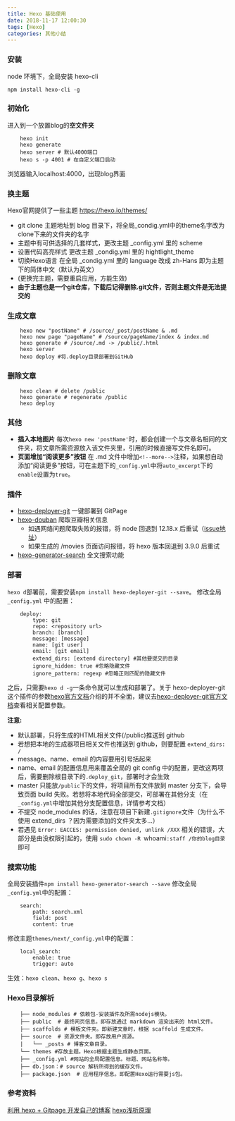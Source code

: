 ```yaml
---
title: Hexo 基础使用
date: 2018-11-17 12:00:30
tags: [Hexo]
categories: 其他小结
---
```


### 安装
node 环境下，全局安装 hexo-cli
````
npm install hexo-cli -g
````
### 初始化
进入到一个放置blog的**空文件夹**
````
    hexo init 
    hexo generate
    hexo server # 默认4000端口
    hexo s -p 4001 # 在自定义端口启动
````
浏览器输入localhost:4000，出现blog界面

### 换主题
Hexo官网提供了一些主题  [https://hexo.io/themes/ ](https://hexo.io/themes/) 
* git clone 主题地址到 blog 目录下，将全局_condig.yml中的theme名字改为clone下来的文件夹的名字
* 主题中有可供选择的几套样式，更改主题 _config.yml 里的 scheme 
* 设置代码高亮样式 更改主题 _condig.yml 里的 hightlight_theme
* 切换Hexo语言 在全局 _condig.yml 里的 language 改成 zh-Hans 即为主题下的简体中文（默认为英文）
* (更换完主题，需要重启应用，方能生效)
* __由于主题也是一个git仓库，下载后记得删除.git文件，否则主题文件是无法提交的__
  
### 生成文章
````
    hexo new "postName" # /source/_post/postName & .md
    hexo new page "pageName" # /source/pageName/index & index.md
    hexo generate # /source/.md -> /public/.html
    hexo server 
    hexo deploy #将.deploy目录部署到GitHub
````

### 删除文章
````
    hexo clean # delete /public
    hexo generate # regenerate /public
    hexo deploy
````

### 其他
- **插入本地图片**
每次`hexo new 'postName'`时，都会创建一个与文章名相同的文件夹，将文章所需资源放入该文件夹里，引用的时候直接写文件名即可。
- **页面增加“阅读更多”按钮**
在 .md 文件中增加`<!--more-->`注释，如果想自动添加“阅读更多”按钮，可在主题下的`_config.yml`中将`auto_excerpt`下的`enable`设置为`true`。

### 插件
* [hexo-deployer-git](https://github.com/hexojs/hexo-deployer-git) 一键部署到 GitPage
* [hexo-douban](https://github.com/mythsman/hexo-douban) 爬取豆瓣相关信息
  * 如遇网络问题爬取失败的报错，将 node 回退到 12.18.x 后重试（[issue地址](https://github.com/mythsman/hexo-douban/issues/77)）
  * 如果生成的 /movies 页面访问报错，将 hexo 版本回退到 3.9.0 后重试
* [hexo-generator-search](https://github.com/wzpan/hexo-generator-search) 全文搜索功能

### 部署
`hexo d`部署前，需要安装`npm install hexo-deployer-git --save`。
修改全局 `_config.yml` 中的配置：
````
    deploy:
        type: git
        repo: <repository url>
        branch: [branch]
        message: [message]
        name: [git user] 
        email: [git email]
        extend_dirs: [extend directory] #其他要提交的目录
        ignore_hidden: true #忽略隐藏文件
        ignore_pattern: regexp #忽略正则匹配的隐藏文件
````
之后，只需要`hexo d -g`一条命令就可以生成和部署了。关于 hexo-deployer-git 这个插件的参数[hexo官方文档](https://hexo.io/zh-cn/docs/deployment.html)介绍的并不全面，建议去[hexo-deployer-git官方文档](https://github.com/hexojs/hexo-deployer-git)查看相关配置参数。

__注意:__ 
* 默认部署，只将生成的HTML相关文件(/public)推送到 github
* 若想把本地的生成器项目相关文件也推送到 github，则要配置 `extend_dirs: /`
* message、name、email 的内容要用引号括起来
* name、email 的配置信息用来覆盖全局的 git config 中的配置，更改这两项后，需要删除根目录下的`.deploy_git`，部署时才会生效
* master 只能放`/public`下的文件，将项目所有文件放到 master 分支下，会导致页面 build 失败。若想将本地代码全部提交，可部署在其他分支（在`_config.yml`中增加其他分支配置信息，详情参考文档）
* 不提交 node_modules 的话，注意在项目下新建`.gitignore`文件（为什么不使用 extend_dirs ？因为需要添加的文件夹太多...）
* 若遇见 `Error: EACCES: permission denied, unlink /XXX` 相关的错误，大部分是由没权限引起的，使用 `sudo chown -R `whoami`:staff /你的blog目录` 即可

### 搜索功能
全局安装插件`npm install hexo-generator-search --save`
修改全局`_config.yml`中的配置：
````
    search:
        path: search.xml
        field: post
        content: true
````

修改主题`themes/next/_config.yml`中的配置：
````
    local_search:
        enable: true
        trigger: auto
````

生效：`hexo clean`、`hexo g`、`hexo s`
### Hexo目录解析
````
    ├── node_modules # 依赖包-安装插件及所需nodejs模块。
    ├── public  # 最终网页信息。即存放通过 markdown 渲染出来的 html文件。
    ├── scaffolds # 模板文件夹。即新建文章时，根据 scaffold 生成文件。
    ├── source  # 资源文件夹。即存放用户资源。
    |   └── _posts # 博客文章目录。
    └── themes #存放主题。Hexo根据主题生成静态页面。
    ├── _config.yml #网站的全局配置信息。标题、网站名称等。
    ├── db.json：# source 解析所得到的缓存文件。
    ├── package.json  # 应用程序信息。即配置Hexo运行需要js包。
````

### 参考资料
[利用 hexo + Gitpage 开发自己的博客](https://cherryblog.site/Use-Gitpagehexo-to-develop-their-own-blog.html)
[hexo浅析原理](https://www.jianshu.com/p/a938da5ddb5d)